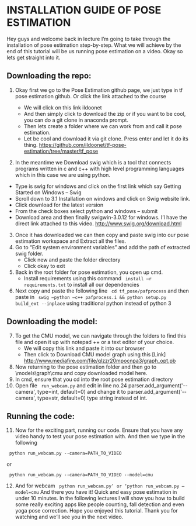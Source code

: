 # INSTALLATION GUIDE OF POSE ESTIMATION

Hey guys and welcome back in lecture I’m going to take through the installation of pose estimation step-by-step. What we will achieve by the end of this tutorial will be us running pose estimation on a video. Okay so lets get straight into it. 

## Downloading the repo:

1.	Okay first we go to the Pose Estimation github page, we just type in tf pose estimation github. Or click the link attached to the course
	*	We will click on this link ildoonet
	*	And then simply click to download the zip or if you want to be cool, you can do a git clone in anaconda prompt. 
	*	Then lets create a folder where we can work from and call it pose estimation.
	*	Let be cool and download it via git clone. Press enter and let it do its thing. https://github.com/ildoonet/tf-pose-estimation/tree/master/tf_pose

2.	In the meantime we Download swig which is a tool that connects programs written in c and c++ with high level programming languages which in this case we are using python. 
*	Type is swig for windows and click on the first link which say Getting Started on Windows – Swig
*	Scroll down to 3.1 Installation on windows and click on Swig website link.
*	Click download for the latest version
*	From the check boxes select python and windows – submit
*	Download area and then finally  swigwin-3.0.12 for windows. I’l have the direct link attached to this video. http://www.swig.org/download.html
	
			
3.	Once it has downloaded we can then copy and paste swig into our pose estimation workspace and Extract all the files.
4.	Go to “Edit system environment variables” and add the path of extracted swig folder. 
	*	Click new and paste the folder directory
	*	Click okay to exit 
5.	Back in the root folder for pose estimation, you open up cmd. 
	*	Install requirements using this command ``` install –r requirements.txt```  to install all our dependencies 
6.	Next copy and paste the following line ``` cd tf_pose/pafprocess``` and then paste in  ``` swig –python –c++ pafprocess.i && python setup.py build_ext --inplace```  using traditional python instead of python 3

## Downloading the model:

7.	To get the CMU model, we can navigate through the folders to find this file and open it up with notepad ++ or a text editor of your choice. 
	*	We will copy this link and paste it into our browser
	*	Then click to Download CMU model graph using this [Link] http://www.mediafire.com/file/qlzzr20mpocnpa3/graph_opt.pb
8.	Now returning to the pose estimation folder and then go to \models\graph\cmu and copy downloaded model here.
9.	In cmd, ensure that you cd into the root pose estimation directory
10.	Open file ``` run_webcam.py``` and edit in line no.24 parser.add_argument('--camera', type=int, default=0) and change it to parser.add_argument('--camera', type=str, default=0) type string instead of int.

## Running the code:

11.	Now for the exciting part, running our code. Ensure that you have any video handy to test your pose estimation with. And then we type in the following

``` python run_webcam.py --camera=PATH_TO_VIDEO```  

or 

``` python run_webcam.py --camera=PATH_TO_VIDEO --model=cmu```

12.	And for webcam ``` python run_webcam.py’ or ‘python run_webcam.py –model=cmu```
And there you have it! Quick and easy pose estimation in under 10 minutes. In the following lectures I will show you how to build some really exciting apps like people counting, fall detection and even yoga pose correction. Hope you enjoyed this tutorial.
Thank you for watching and we’ll see you in the next video. 





